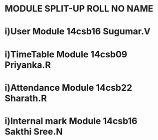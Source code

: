 # MODULE SPLIT-UP                                  ROLL NO                            NAME

# i)User Module                                    14csb16                          Sugumar.V

# i)TimeTable Module                               14csb09                          Priyanka.R

# i)Attendance Module                              14csb22                          Sharath.R
                  
# i)Internal mark Module                           14csb16                         Sakthi Sree.N

